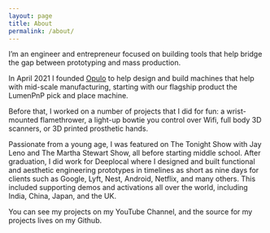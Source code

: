 ```yaml
---
layout: page
title: About
permalink: /about/
---
```


I’m an engineer and entrepreneur focused on building tools that help bridge the gap between prototyping and mass production.

In April 2021 I founded [Opulo](https://opulo.io/) to help design and build machines that help with mid-scale manufacturing, starting with our flagship product the LumenPnP pick and place machine.

Before that, I worked on a number of projects that I did for fun: a wrist-mounted flamethrower, a light-up bowtie you control over Wifi, full body 3D scanners, or 3D printed prosthetic hands.

Passionate from a young age, I was featured on The Tonight Show with Jay Leno and The Martha Stewart Show, all before starting middle school. After graduation, I did work for Deeplocal where I designed and built functional and aesthetic engineering prototypes in timelines as short as nine days for clients such as Google, Lyft, Nest, Android, Netflix, and many others. This included supporting demos and activations all over the world, including India, China, Japan, and the UK.

You can see my projects on my YouTube Channel, and the source for my projects lives on my Github.
